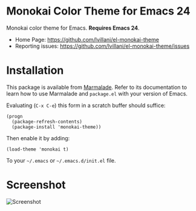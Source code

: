 Monokai Color Theme for Emacs 24
================================

Monokai color theme for Emacs. **Requires Emacs 24**.

 * Home Page: https://github.com/lvillani/el-monokai-theme
 * Reporting issues: https://github.com/lvillani/el-monokai-theme/issues




Installation
============

This package is available from [Marmalade](http://marmalade-repo.org/). Refer
to its documentation to learn how to use Marmalade and `package.el` with your
version of Emacs.

Evaluating (`C-x C-e`) this form in a scratch buffer should suffice:

    (progn
      (package-refresh-contents)
      (package-install 'monokai-theme))

Then enable it by adding:

    (load-theme 'monokai t)

To your `~/.emacs` or `~/.emacs.d/init.el` file.


Screenshot
==========

![Screenshot](https://raw.github.com/lvillani/el-monokai-theme/master/screenshot/intel_panel.png)
